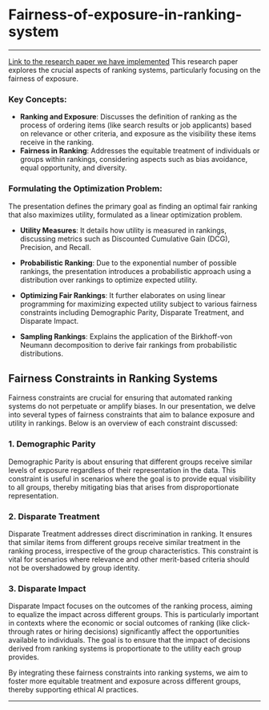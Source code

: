 # Fairness-of-exposure-in-ranking-system

---
[Link to the research paper we have implemented](https://arxiv.org/abs/1802.07281)
This research paper explores the crucial aspects of ranking systems, particularly focusing on the fairness of exposure. 

### Key Concepts:
- **Ranking and Exposure**: Discusses the definition of ranking as the process of ordering items (like search results or job applicants) based on relevance or other criteria, and exposure as the visibility these items receive in the ranking.
- **Fairness in Ranking**: Addresses the equitable treatment of individuals or groups within rankings, considering aspects such as bias avoidance, equal opportunity, and diversity.

### Formulating the Optimization Problem:
The presentation defines the primary goal as finding an optimal fair ranking that also maximizes utility, formulated as a linear optimization problem.

- **Utility Measures**: It details how utility is measured in rankings, discussing metrics such as Discounted Cumulative Gain (DCG), Precision, and Recall.

- **Probabilistic Ranking**: Due to the exponential number of possible rankings, the presentation introduces a probabilistic approach using a distribution over rankings to optimize expected utility.
  
- **Optimizing Fair Rankings**: It further elaborates on using linear programming for maximizing expected utility subject to various fairness constraints including Demographic Parity, Disparate Treatment, and Disparate Impact.

- **Sampling Rankings**: Explains the application of the Birkhoff-von Neumann decomposition to derive fair rankings from probabilistic distributions.

## Fairness Constraints in Ranking Systems
Fairness constraints are crucial for ensuring that automated ranking systems do not perpetuate or amplify biases. In our presentation, we delve into several types of fairness constraints that aim to balance exposure and utility in rankings. Below is an overview of each constraint discussed:

### 1. Demographic Parity
Demographic Parity is about ensuring that different groups receive similar levels of exposure regardless of their representation in the data. This constraint is useful in scenarios where the goal is to provide equal visibility to all groups, thereby mitigating bias that arises from disproportionate representation.

### 2. Disparate Treatment
Disparate Treatment addresses direct discrimination in ranking. It ensures that similar items from different groups receive similar treatment in the ranking process, irrespective of the group characteristics. This constraint is vital for scenarios where relevance and other merit-based criteria should not be overshadowed by group identity.

### 3. Disparate Impact
Disparate Impact focuses on the outcomes of the ranking process, aiming to equalize the impact across different groups. This is particularly important in contexts where the economic or social outcomes of ranking (like click-through rates or hiring decisions) significantly affect the opportunities available to individuals. The goal is to ensure that the impact of decisions derived from ranking systems is proportionate to the utility each group provides.


By integrating these fairness constraints into ranking systems, we aim to foster more equitable treatment and exposure across different groups, thereby supporting ethical AI practices.

--- 
